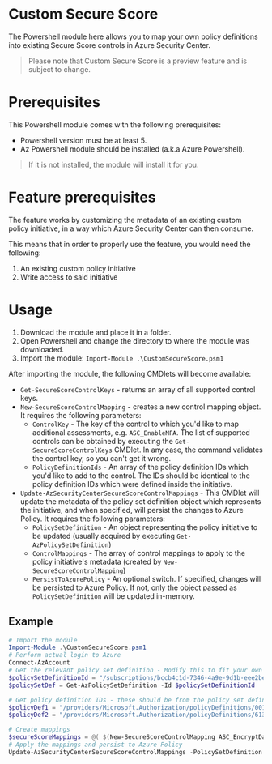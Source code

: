 # Custom Secure Score
The Powershell module here allows you to map your own policy definitions into existing Secure Score controls in Azure Security Center.

> Please note that Custom Secure Score is a preview feature and is subject to change.

# Prerequisites
This Powershell module comes with the following prerequisites:

- Powershell version must be at least 5.
- Az Powershell module should be installed (a.k.a Azure Powershell). 
> If it is not installed, the module will install it for you.

# Feature prerequisites
The feature works by customizing the metadata of an existing custom policy initiative, in a way which Azure Security Center can then consume.

This means that in order to properly use the feature, you would need the following:
1. An existing custom policy initiative
2. Write access to said initiative

# Usage
1. Download the module and place it in a folder.
2. Open Powershell and change the directory to where the module was downloaded.
3. Import the module: `Import-Module .\CustomSecureScore.psm1`

After importing the module, the following CMDlets will become available:
 - `Get-SecureScoreControlKeys` - returns an array of all supported control keys.
 - `New-SecureScoreControlMapping` - creates a new control mapping object. It requires the following parameters:
   - `ControlKey` - The key of the control to which you'd like to map additional assessments, e.g. `ASC_EnableMFA`. The list of supported controls can be obtained by executing the `Get-SecureScoreControlKeys` CMDlet. In any case, the command validates the control key, so you can't get it wrong.
   - `PolicyDefinitionIds` - An array of the policy definition IDs which you'd like to add to the control. The IDs should be identical to the policy definition IDs which were defined inside the initiative.
 - `Update-AzSecurityCenterSecureScoreControlMappings` - This CMDlet will update the metadata of the policy set definition object which represents the initiative, and when specified, will persist the changes to Azure Policy. It requires the following parameters:
   - `PolicySetDefinition` - An object representing the policy initiative to be updated (usually acquired by executing `Get-AzPolicySetDefinition`)
   - `ControlMappings` - The array of control mappings to apply to the policy initiative's metadata (created by `New-SecureScoreControlMapping`)
   - `PersistToAzurePolicy` - An optional switch. If specified, changes will be persisted to Azure Policy. If not, only the object passed as `PolicySetDefinition` will be updated in-memory.

## Example
```powershell
# Import the module
Import-Module .\CustomSecureScore.psm1
# Perform actual login to Azure
Connect-AzAccount
# Get the relevant policy set definition - Modify this to fit your own custom policy initiative
$policySetDefinitionId = "/subscriptions/bccb4c1d-7346-4a9e-9d1b-eee2be282bba/providers/Microsoft.Authorization/policySetDefinitions/77eb6fde-19e5-44d5-ac2e-d57a95d05001"
$policySetDef = Get-AzPolicySetDefinition -Id $policySetDefinitionId

# Get policy definition IDs - these should be from the policy set definition
$policyDef1 = "/providers/Microsoft.Authorization/policyDefinitions/0015ea4d-51ff-4ce3-8d8c-f3f8f0179a56"
$policyDef2 = "/providers/Microsoft.Authorization/policyDefinitions/6134c3db-786f-471e-87bc-8f479dc890f6"

# Create mappings
$secureScoreMappings = @( $(New-SecureScoreControlMapping ASC_EncryptDataInTransit -PolicyDefinitionIds @($policyDef1, $policyDef2)))
# Apply the mappings and persist to Azure Policy
Update-AzSecurityCenterSecureScoreControlMappings -PolicySetDefinition $policySetDef -ControlMappings $secureScoreMappings -PersistToAzurePolicy
```

